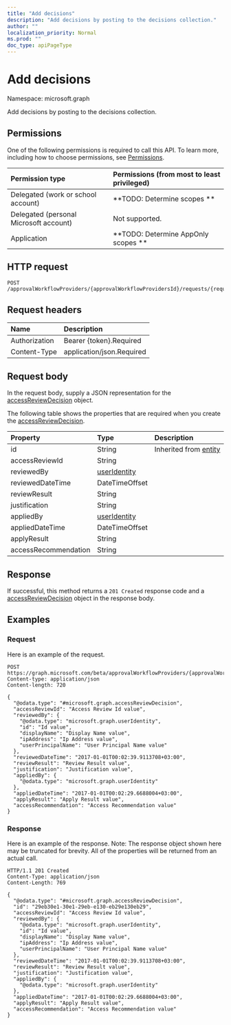 ```yaml
---
title: "Add decisions"
description: "Add decisions by posting to the decisions collection."
author: ""
localization_priority: Normal
ms.prod: ""
doc_type: apiPageType
---
```


# Add decisions

Namespace: microsoft.graph

Add decisions by posting to the decisions collection.

## Permissions
One of the following permissions is required to call this API. To learn more, including how to choose permissions, see [Permissions](/concepts/permissions-reference.md).

|Permission type|Permissions (from most to least privileged)|
|:---|:---|
|Delegated (work or school account)|**TODO: Determine scopes **|
|Delegated (personal Microsoft account)|Not supported.|
|Application|**TODO: Determine AppOnly scopes **|

## HTTP request
<!-- {
  "blockType": "ignored"
}
-->
``` http
POST /approvalWorkflowProviders/{approvalWorkflowProvidersId}/requests/{requestId}/decisions/$ref
```

## Request headers
|Name|Description|
|:---|:---|
|Authorization|Bearer {token}.Required|
|Content-Type|application/json.Required|

## Request body
In the request body, supply a JSON representation for the [accessReviewDecision](../resources/accessreviewdecision.md) object.

The following table shows the properties that are required when you create the [accessReviewDecision](../resources/accessreviewdecision.md).

|Property|Type|Description|
|:---|:---|:---|
|id|String| Inherited from [entity](../resources/entity.md)|
|accessReviewId|String||
|reviewedBy|[userIdentity](../resources/useridentity.md)||
|reviewedDateTime|DateTimeOffset||
|reviewResult|String||
|justification|String||
|appliedBy|[userIdentity](../resources/useridentity.md)||
|appliedDateTime|DateTimeOffset||
|applyResult|String||
|accessRecommendation|String||



## Response
If successful, this method returns a `201 Created` response code and a [accessReviewDecision](../resources/accessreviewdecision.md) object in the response body.

## Examples

### Request
Here is an example of the request.
<!-- {
  "blockType": "request",
  "name": "create_accessreviewdecision_from_accessreviewdecisions"
}
-->
``` http
POST https://graph.microsoft.com/beta/approvalWorkflowProviders/{approvalWorkflowProvidersId}/requests/{requestId}/decisions
Content-type: application/json
Content-length: 720

{
  "@odata.type": "#microsoft.graph.accessReviewDecision",
  "accessReviewId": "Access Review Id value",
  "reviewedBy": {
    "@odata.type": "microsoft.graph.userIdentity",
    "id": "Id value",
    "displayName": "Display Name value",
    "ipAddress": "Ip Address value",
    "userPrincipalName": "User Principal Name value"
  },
  "reviewedDateTime": "2017-01-01T00:02:39.9113708+03:00",
  "reviewResult": "Review Result value",
  "justification": "Justification value",
  "appliedBy": {
    "@odata.type": "microsoft.graph.userIdentity"
  },
  "appliedDateTime": "2017-01-01T00:02:29.6688004+03:00",
  "applyResult": "Apply Result value",
  "accessRecommendation": "Access Recommendation value"
}
```

### Response
Here is an example of the response. Note: The response object shown here may be truncated for brevity. All of the properties will be returned from an actual call.
<!-- {
  "blockType": "response",
  "truncated": true,
  "@odata.type": "microsoft.graph.accessreviewdecision"
}
-->
``` http
HTTP/1.1 201 Created
Content-Type: application/json
Content-Length: 769

{
  "@odata.type": "#microsoft.graph.accessReviewDecision",
  "id": "29eb30e1-30e1-29eb-e130-eb29e130eb29",
  "accessReviewId": "Access Review Id value",
  "reviewedBy": {
    "@odata.type": "microsoft.graph.userIdentity",
    "id": "Id value",
    "displayName": "Display Name value",
    "ipAddress": "Ip Address value",
    "userPrincipalName": "User Principal Name value"
  },
  "reviewedDateTime": "2017-01-01T00:02:39.9113708+03:00",
  "reviewResult": "Review Result value",
  "justification": "Justification value",
  "appliedBy": {
    "@odata.type": "microsoft.graph.userIdentity"
  },
  "appliedDateTime": "2017-01-01T00:02:29.6688004+03:00",
  "applyResult": "Apply Result value",
  "accessRecommendation": "Access Recommendation value"
}
```

